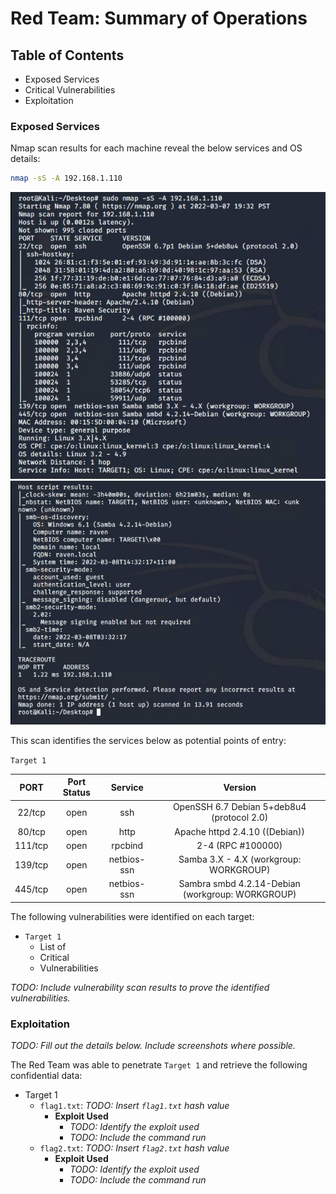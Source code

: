 # Red Team: Summary of Operations

## Table of Contents
- Exposed Services
- Critical Vulnerabilities
- Exploitation

### Exposed Services

Nmap scan results for each machine reveal the below services and OS details:

```bash
nmap -sS -A 192.168.1.110
```
![nmap1](../images/nmap1.JPG)
![nmap2](../images/nmap2.JPG)


This scan identifies the services below as potential points of entry:

`Target 1`

| **PORT** | **Port Status** | **Service** |                    **Version**                   |
|:--------:|:---------------:|:-----------:|:------------------------------------------------:|
| 22/tcp   | open            | ssh         | OpenSSH 6.7 Debian 5+deb8u4 (protocol 2.0)       |
| 80/tcp   | open            | http        | Apache httpd 2.4.10 ((Debian))                   |
| 111/tcp  | open            | rpcbind     | 2-4 (RPC #100000)                                |
| 139/tcp  | open            | netbios-ssn | Samba 3.X - 4.X (workgroup: WORKGROUP)           |
| 445/tcp  | open            | netbios-ssn | Sambra smbd 4.2.14-Debian (workgroup: WORKGROUP) |

The following vulnerabilities were identified on each target:
- `Target 1`
  - List of
  - Critical
  - Vulnerabilities

_TODO: Include vulnerability scan results to prove the identified vulnerabilities._

### Exploitation
_TODO: Fill out the details below. Include screenshots where possible._

The Red Team was able to penetrate `Target 1` and retrieve the following confidential data:
- Target 1
  - `flag1.txt`: _TODO: Insert `flag1.txt` hash value_
    - **Exploit Used**
      - _TODO: Identify the exploit used_
      - _TODO: Include the command run_
  - `flag2.txt`: _TODO: Insert `flag2.txt` hash value_
    - **Exploit Used**
      - _TODO: Identify the exploit used_
      - _TODO: Include the command run_
